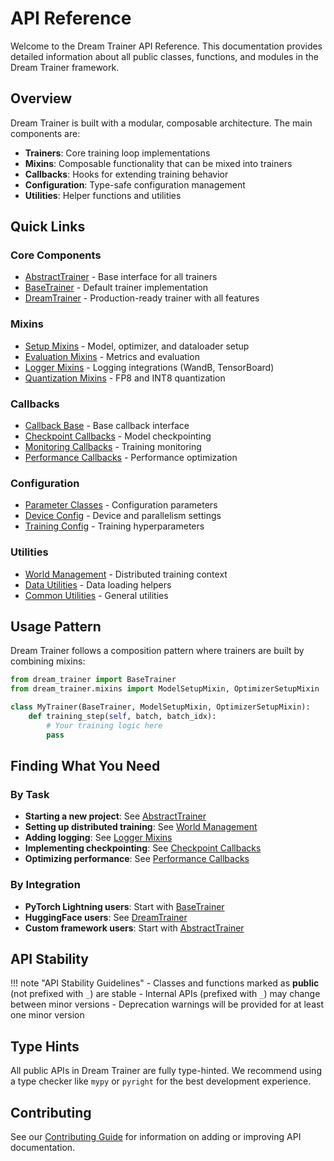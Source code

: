 # API Reference

Welcome to the Dream Trainer API Reference. This documentation provides detailed information about all public classes, functions, and modules in the Dream Trainer framework.

## Overview

Dream Trainer is built with a modular, composable architecture. The main components are:

- **Trainers**: Core training loop implementations
- **Mixins**: Composable functionality that can be mixed into trainers
- **Callbacks**: Hooks for extending training behavior
- **Configuration**: Type-safe configuration management
- **Utilities**: Helper functions and utilities

## Quick Links

### Core Components

- [AbstractTrainer](trainers/abstract.md) - Base interface for all trainers
- [BaseTrainer](trainers/base.md) - Default trainer implementation
- [DreamTrainer](trainers/dream.md) - Production-ready trainer with all features

### Mixins

- [Setup Mixins](mixins/setup.md) - Model, optimizer, and dataloader setup
- [Evaluation Mixins](mixins/eval_metric.md) - Metrics and evaluation
- [Logger Mixins](mixins/loggers.md) - Logging integrations (WandB, TensorBoard)
- [Quantization Mixins](mixins/quantize.md) - FP8 and INT8 quantization

### Callbacks

- [Callback Base](callbacks/base.md) - Base callback interface
- [Checkpoint Callbacks](callbacks/checkpoint.md) - Model checkpointing
- [Monitoring Callbacks](callbacks/monitoring.md) - Training monitoring
- [Performance Callbacks](callbacks/performance.md) - Performance optimization

### Configuration

- [Parameter Classes](configuration/parameters.md) - Configuration parameters
- [Device Config](configuration/device.md) - Device and parallelism settings
- [Training Config](configuration/training.md) - Training hyperparameters

### Utilities

- [World Management](utilities/world.md) - Distributed training context
- [Data Utilities](utilities/data.md) - Data loading helpers
- [Common Utilities](utilities/common.md) - General utilities

## Usage Pattern

Dream Trainer follows a composition pattern where trainers are built by combining mixins:

```python
from dream_trainer import BaseTrainer
from dream_trainer.mixins import ModelSetupMixin, OptimizerSetupMixin

class MyTrainer(BaseTrainer, ModelSetupMixin, OptimizerSetupMixin):
    def training_step(self, batch, batch_idx):
        # Your training logic here
        pass
```

## Finding What You Need

### By Task

- **Starting a new project**: See [AbstractTrainer](trainers/abstract.md)
- **Setting up distributed training**: See [World Management](utilities/world.md)
- **Adding logging**: See [Logger Mixins](mixins/loggers.md)
- **Implementing checkpointing**: See [Checkpoint Callbacks](callbacks/checkpoint.md)
- **Optimizing performance**: See [Performance Callbacks](callbacks/performance.md)

### By Integration

- **PyTorch Lightning users**: Start with [BaseTrainer](trainers/base.md)
- **HuggingFace users**: See [DreamTrainer](trainers/dream.md)
- **Custom framework users**: Start with [AbstractTrainer](trainers/abstract.md)

## API Stability

!!! note "API Stability Guidelines"
    - Classes and functions marked as **public** (not prefixed with `_`) are stable
    - Internal APIs (prefixed with `_`) may change between minor versions
    - Deprecation warnings will be provided for at least one minor version

## Type Hints

All public APIs in Dream Trainer are fully type-hinted. We recommend using a type checker like `mypy` or `pyright` for the best development experience.

## Contributing

See our [Contributing Guide](../contributing.md) for information on adding or improving API documentation. 